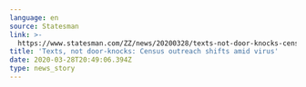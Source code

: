```yaml
---
language: en
source: Statesman
link: >-
  https://www.statesman.com/ZZ/news/20200328/texts-not-door-knocks-census-outreach-shifts-amid-virus
title: 'Texts, not door-knocks: Census outreach shifts amid virus'
date: 2020-03-28T20:49:06.394Z
type: news_story
---
```


